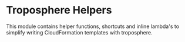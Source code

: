 Troposphere Helpers
===================

This module contains helper functions, shortcuts and inline lambda's to simplify writing
CloudFormation templates with troposphere.
